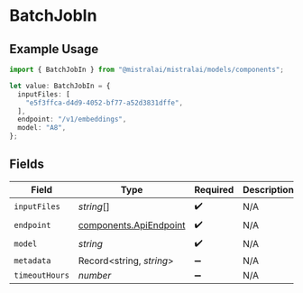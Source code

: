 # BatchJobIn

## Example Usage

```typescript
import { BatchJobIn } from "@mistralai/mistralai/models/components";

let value: BatchJobIn = {
  inputFiles: [
    "e5f3ffca-d4d9-4052-bf77-a52d3831dffe",
  ],
  endpoint: "/v1/embeddings",
  model: "A8",
};
```

## Fields

| Field                                                            | Type                                                             | Required                                                         | Description                                                      |
| ---------------------------------------------------------------- | ---------------------------------------------------------------- | ---------------------------------------------------------------- | ---------------------------------------------------------------- |
| `inputFiles`                                                     | *string*[]                                                       | :heavy_check_mark:                                               | N/A                                                              |
| `endpoint`                                                       | [components.ApiEndpoint](../../models/components/apiendpoint.md) | :heavy_check_mark:                                               | N/A                                                              |
| `model`                                                          | *string*                                                         | :heavy_check_mark:                                               | N/A                                                              |
| `metadata`                                                       | Record<string, *string*>                                         | :heavy_minus_sign:                                               | N/A                                                              |
| `timeoutHours`                                                   | *number*                                                         | :heavy_minus_sign:                                               | N/A                                                              |